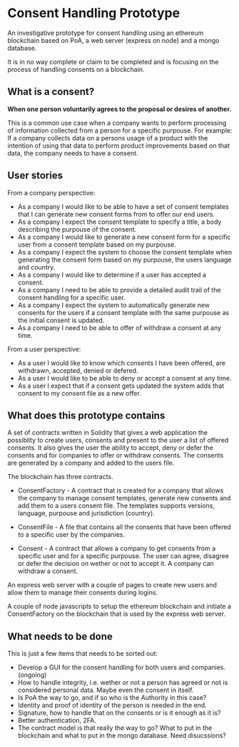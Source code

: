 # Consent Handling Prototype
An investigative  prototype for consent handling using an ethereum blockchain based on PoA, a web server (express on node) and a mongo database.

It is in no way complete or claim to be completed and is focusing on the process of handling consents on a blockchain.
## What is a consent?
**When one person voluntarily agrees to the proposal or desires of another.**

This is a common use case when a company wants to perform processing of information collected from a person for a specific purpouse. For example: If a company collects data on a persons usage of a product with the intention of using that data to perform product improvements based on that data, the company needs to have a consent.

## User stories

From a company perspective:
- As a company I would like to be able to have a set of consent templates that I can generate new consent forms from to offer our end users.
- As a company I expect the consent template to specify a title, a body describing the purpouse of the consent.
- As a company I would like to generate a new consent form for a specific user from a consent template based on my purpouse.
- As a company I expect the system to choose the consent template when generating the consent form based on my purpouse, the users language and country.
- As a company I would like to determine if a user has accepted a consent.
- As a company I need to be able to provide a detailed audit trail of the consent handling for a specific user.
- As a company I expect the system to automatically generate new consents for the users if a consent template with the same purpouse as the initial consent is updated.
- As a company I need to be able to offer of withdraw a consent at any time.

From a user perspective:
- As a user I would like to know which consents I have been offered, are withdrawn, accepted, denied or defered.
- As a user I would like to be able to deny or accept a consent at any time.
- As a user I expect that if a consent gets updated the system adds that consent to my consent file as a new offer.

## What does this prototype contains

A set of contracts written in Solidity that gives a web application the possiblity to create users, consents and present to the user a list of offered consents. It also gives the user the ability to accept, deny or defer the consents and for companies to offer or withdraw consents. The consents are generated by a company and added to the users file.

The blockchain has three contracts.

- ConsentFactory - A contract that is created for a company that allows the company to manage consent templates, generate new consents and add them to a users consent file. The templates supports versions, language, purpouse and jurisdiction (country).

- ConsentFile - A file that contains all the consents that have been offered to a specific user by the companies.

- Consent - A contract that allows a company to get consents from a specific user and for a specific purpouse. The user can agree, disagree or defer the decision on wether or not to accept it. A company can withdraw a consent.

An express web server with a couple of pages to create new users and allow them to manage their consents during logins.

A couple of node javascripts to setup the ethereum blockchain and initiate a ConsentFactory on the blockchain that is used by the express web server.

## What needs to be done

This is just a few items that needs to be sorted out:
- Develop a GUI for the consent handling for both users and companies. (ongoing)
- How to handle integrity, i.e. wether or not a person has agreed or not is considered personal data. Maybe even the consent in itself.
- Is PoA the way to go, and if so who is the Authority in this case?
- Identity and proof of identity of the person is needed in the end.
- Signature, how to handle that on the consents or is it enough as it is?
- Better authentication, 2FA.
- The contract model is that really the way to go? What to put in the blockchain and what to put in the mongo database. Need disucssions?


